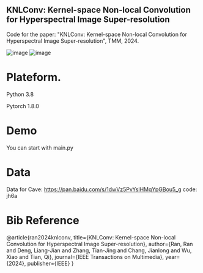## KNLConv: Kernel-space Non-local Convolution for Hyperspectral Image Super-resolution

Code for the paper: "KNLConv: Kernel-space Non-local Convolution for Hyperspectral Image Super-resolution", TMM, 2024.

![image](https://github.com/Evangelion09/KNLNet/assets/49515620/df439e22-b8d3-43fd-b220-2eb3173eb721)
![image](https://github.com/Evangelion09/KNLNet/assets/49515620/741d291a-69db-4063-9109-95a2599ea29a)

# Plateform.

Python 3.8 

Pytorch 1.8.0

# Demo
You can start with main.py


# Data
Data for Cave:  https://pan.baidu.com/s/1dwVz5PvYslHMqYpGBou5_g   code: jh6a 


# Bib Reference

@article{ran2024knlconv,
  title={KNLConv: Kernel-space Non-local Convolution for Hyperspectral Image Super-resolution},
  author={Ran, Ran and Deng, Liang-Jian and Zhang, Tian-Jing and Chang, Jianlong and Wu, Xiao and Tian, Qi},
  journal={IEEE Transactions on Multimedia},
  year={2024},
  publisher={IEEE}
}
